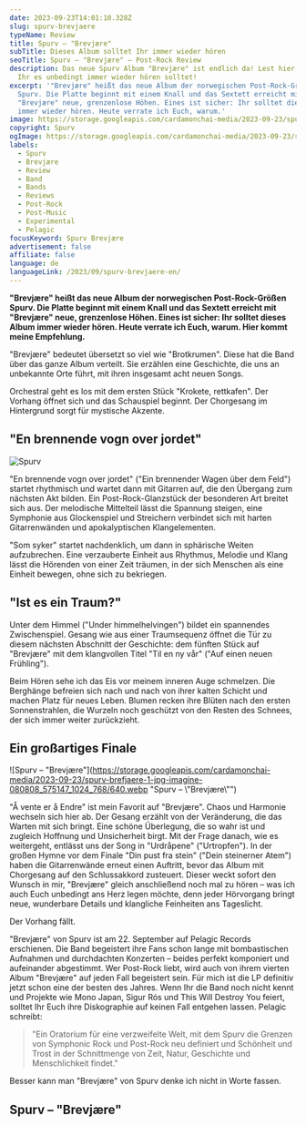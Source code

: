 ```yaml
---
date: 2023-09-23T14:01:10.328Z
slug: spurv-brevjaere
typeName: Review
title: Spurv – "Brevjære"
subTitle: Dieses Album solltet Ihr immer wieder hören
seoTitle: Spurv – "Brevjære" – Post-Rock Review
description: Das neue Spurv Album "Brevjære" ist endlich da! Lest hier, warum
  Ihr es unbedingt immer wieder hören solltet!
excerpt: '"Brevjære" heißt das neue Album der norwegischen Post-Rock-Größen
  Spurv. Die Platte beginnt mit einem Knall und das Sextett erreicht mit
  "Brevjære" neue, grenzenlose Höhen. Eines ist sicher: Ihr solltet dieses Album
  immer wieder hören. Heute verrate ich Euch, warum.'
image: https://storage.googleapis.com/cardamonchai-media/2023-09-23/spurv-brefjaere-3-jpg-imagine-080808_464646_1024_768/640.webp
copyright: Spurv
ogImage: https://storage.googleapis.com/cardamonchai-media/2023-09-23/spurv-og-jpg-imagine-080808_545353_1200_628/640.webp
labels:
  - Spurv
  - Brevjære
  - Review
  - Band
  - Bands
  - Reviews
  - Post-Rock
  - Post-Music
  - Experimental
  - Pelagic
focusKeyword: Spurv Brevjære
advertisement: false
affiliate: false
language: de
languageLink: /2023/09/spurv-brevjaere-en/
---
```

**"Brevjære" heißt das neue Album der norwegischen Post-Rock-Größen Spurv. Die Platte beginnt mit einem Knall und das Sextett erreicht mit "Brevjære" neue, grenzenlose Höhen. Eines ist sicher: Ihr solltet dieses Album immer wieder hören. Heute verrate ich Euch, warum. Hier kommt meine Empfehlung.**

"Brevjære" bedeutet übersetzt so viel wie "Brotkrumen". Diese hat die Band über das ganze Album verteilt. Sie erzählen eine Geschichte, die uns an unbekannte Orte führt, mit ihren insgesamt acht neuen Songs.

Orchestral geht es los mit dem ersten Stück "Krokete, rettkafen". Der Vorhang öffnet sich und das Schauspiel beginnt. Der Chorgesang im Hintergrund sorgt für mystische Akzente.

## "En brennende vogn over jordet"

![Spurv](https://storage.googleapis.com/cardamonchai-media/2023-09-23/spurv-brefjaere-2-jpg-imagine-b8b8b8_888587_1024_768/640.webp "Spurv")

"En brennende vogn over jordet" ("Ein brennender Wagen über dem Feld") startet rhythmisch und wartet dann mit Gitarren auf, die den Übergang zum nächsten Akt bilden. Ein Post-Rock-Glanzstück der besonderen Art breitet sich aus. Der melodische Mittelteil lässt die Spannung steigen, eine Symphonie aus Glockenspiel und Streichern verbindet sich mit harten Gitarrenwänden und apokalyptischen Klangelementen.

"Som syker" startet nachdenklich, um dann in sphärische Weiten aufzubrechen. Eine verzauberte Einheit aus Rhythmus, Melodie und Klang lässt die Hörenden von einer Zeit träumen, in der sich Menschen als eine Einheit bewegen, ohne sich zu bekriegen.

## "Ist es ein Traum?"

Unter dem Himmel ("Under himmelhelvingen") bildet ein spannendes Zwischenspiel. Gesang wie aus einer Traumsequenz öffnet die Tür zu diesem nächsten Abschnitt der Geschichte: dem fünften Stück auf "Brevjære" mit dem klangvollen Titel "Til en ny vår" ("Auf einen neuen Frühling").

Beim Hören sehe ich das Eis vor meinem inneren Auge schmelzen. Die Berghänge befreien sich nach und nach von ihrer kalten Schicht und machen Platz für neues Leben. Blumen recken ihre Blüten nach den ersten Sonnenstrahlen, die Wurzeln noch geschützt von den Resten des Schnees, der sich immer weiter zurückzieht.

## Ein großartiges Finale

![Spurv – "Brevjære"](https://storage.googleapis.com/cardamonchai-media/2023-09-23/spurv-brefjaere-1-jpg-imagine-080808_575147_1024_768/640.webp "Spurv – \\"Brevjære\\"")

"Å vente er å Endre" ist mein Favorit auf "Brevjære". Chaos und Harmonie wechseln sich hier ab. Der Gesang erzählt von der Veränderung, die das Warten mit sich bringt. Eine schöne Überlegung, die so wahr ist und zugleich Hoffnung und Unsicherheit birgt. Mit der Frage danach, wie es weitergeht, entlässt uns der Song in "Urdråpene" ("Urtropfen"). In der großen Hymne vor dem Finale "Din pust fra stein" ("Dein steinerner Atem") haben die Gitarrenwände erneut einen Auftritt, bevor das Album mit Chorgesang auf den Schlussakkord zusteuert. Dieser weckt sofort den Wunsch in mir, "Brevjære" gleich anschließend noch mal zu hören – was ich auch Euch unbedingt ans Herz legen möchte, denn jeder Hörvorgang bringt neue, wunderbare Details und klangliche Feinheiten ans Tageslicht.

Der Vorhang fällt.

"Brevjære" von Spurv ist am 22. September auf Pelagic Records erschienen. Die Band begeistert ihre Fans schon lange mit bombastischen Aufnahmen und durchdachten Konzerten – beides perfekt komponiert und aufeinander abgestimmt. Wer Post-Rock liebt, wird auch von ihrem vierten Album "Brevjære" auf jeden Fall begeistert sein. Für mich ist die LP definitiv jetzt schon eine der besten des Jahres. Wenn Ihr die Band noch nicht kennt und Projekte wie Mono Japan, Sigur Rós und This Will Destroy You feiert, solltet Ihr Euch ihre Diskographie auf keinen Fall entgehen lassen. Pelagic schreibt:

> "Ein Oratorium für eine verzweifelte Welt, mit dem Spurv die Grenzen von Symphonic Rock und Post-Rock neu definiert und Schönheit und Trost in der Schnittmenge von Zeit, Natur, Geschichte und Menschlichkeit findet."

Besser kann man "Brevjære" von Spurv denke ich nicht in Worte fassen.

## Spurv – "Brevjære"

<YouTube id="8wYt-TWk4Sc" />